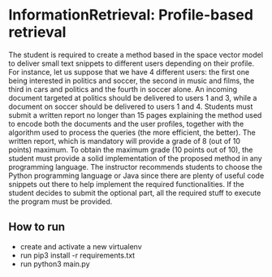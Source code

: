 # InformationRetrieval: Profile-based retrieval

The student is required to create a method based in the space vector model 
to deliver small text snippets to different users depending on their profile. 
For instance, let us suppose that we have 4 different users: the first one being 
interested in politics and soccer, the second in music and films, the third in 
cars and politics and the fourth in soccer alone. An incoming document targeted 
at politics should be delivered to users 1 and 3, while a document on soccer should 
be delivered to users 1 and 4. Students must submit a written report no longer than 
15 pages explaining the method used to encode both the documents and the user 
profiles, together with the algorithm used to process the queries (the more efficient, 
the better). The written report, which is mandatory will provide a grade of 8 
(out of 10 points) maximum. To obtain the maximum grade (10 points out of 10), 
the student must provide a solid implementation of the proposed method in any 
programming language. The instructor recommends students to choose the Python 
programming language or Java since there are plenty of useful code snippets out 
there to help implement the required functionalities. If the student decides to submit 
the optional part, all the required stuff to execute the program must be provided.

## How to run

- create and activate a new virtualenv
- run pip3 install -r requirements.txt
- run python3 main.py


